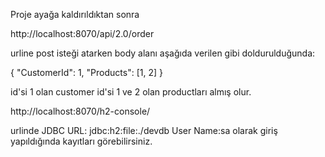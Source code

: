 Proje ayağa kaldırıldıktan sonra 

http://localhost:8070/api/2.0/order 

urline post isteği atarken body alanı aşağıda verilen gibi doldurulduğunda:

{
  "CustomerId": 1,
  "Products": [1, 2]
}

id'si 1 olan customer id'si 1 ve 2 olan productları almış olur.

http://localhost:8070/h2-console/ 

urlinde 
JDBC URL: jdbc:h2:file:./devdb
User Name:sa 
olarak giriş yapıldığında kayıtları görebilirsiniz.


